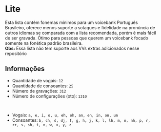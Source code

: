 # Lite
Esta lista contém fonemas mínimos para um voicebank Português Brasileiro, oferece menos suporte a sotaques e fidelidade na pronúncia de outros idiomas se comparada com a lista recomendada, porém é mais fácil de ser gravada. Ótimo para pessoas que querem um voicebank focado somente na fonética padrão brasileira.<br/>
**Obs:** Essa lista não tem suporte aos VVs extras adicionados nesse repositório 
## Informações
- Quantidade de vogais: `12`
- Quantidade de consoantes: `25`
- Número de gravações: `312`
- Número de configurações (oto): `1310`
<br/>

- Vogais: `a, e, i, o, u, eh, oh, an, en, in, on, un`
- Consoantes: `b, ch, d, dj, f, g, h, j, k, l, lh, m, n, nh, p, r, rr, s, sh, t, v, w, x, y, z`
